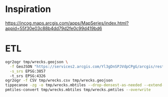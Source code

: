 # Inspiration
https://incog.maps.arcgis.com/apps/MapSeries/index.html?appid=55f30e03c88b4dd79d2fe0c99d419bd6

# ETL

```bash
ogr2ogr tmp/wrecks.geojson \
  -f GeoJSON "https://services2.arcgis.com/Yl3gDnSPJVdpCPgG/arcgis/rest/services/AGOL_Crash_Map_Features/FeatureServer/0/query?where=objectid%3E0&outfields=*&f=json" ESRIJSON \
  -s_srs EPSG:3857
  -t_srs EPSG:4326
ogr2ogr -f CSV tmp/wrecks.csv tmp/wrecks.geojson
tippecanoe -zg -o tmp/wrecks.mbtiles --drop-densest-as-needed --extend-zooms-if-still-dropping tmp/wrecks.geojson --force
pmtiles-convert tmp/wrecks.mbtiles tmp/wrecks.pmtiles --overwrite
```
